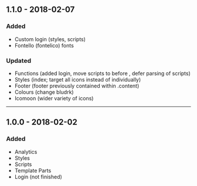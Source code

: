 ## 1.1.0 - 2018-02-07

### Added
- Custom login (styles, scripts)
- Fontello (fontelico) fonts

### Updated
- Functions (added login, move scripts to before </body>, defer parsing of scripts)
- Styles (index; target all icons instead of individually)
- Footer (footer previously contained within .content)
- Colours (change bludrk)
- Icomoon (wider variety of icons)

------------------------------------------------------------

## 1.0.0 - 2018-02-02

### Added
- Analytics
- Styles
- Scripts
- Template Parts
- Login (not finished)

